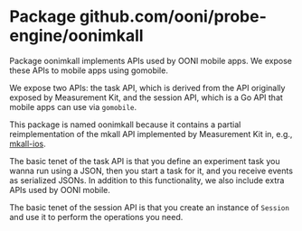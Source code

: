 # Package github.com/ooni/probe-engine/oonimkall

Package oonimkall implements APIs used by OONI mobile apps. We
expose these APIs to mobile apps using gomobile.

We expose two APIs: the task API, which is derived from the
API originally exposed by Measurement Kit, and the session API,
which is a Go API that mobile apps can use via `gomobile`.

This package is named oonimkall because it contains a partial
reimplementation of the mkall API implemented by Measurement Kit
in, e.g., [mkall-ios](https://github.com/measurement-kit/mkall-ios).

The basic tenet of the task API is that you define an experiment
task you wanna run using a JSON, then you start a task for it, and
you receive events as serialized JSONs. In addition to this
functionality, we also include extra APIs used by OONI mobile.

The basic tenet of the session API is that you create an instance
of `Session` and use it to perform the operations you need.
